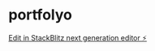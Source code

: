 # portfolyo

[Edit in StackBlitz next generation editor ⚡️](https://stackblitz.com/~/github.com/kenanntrkz/portfolyo)